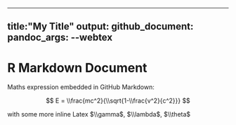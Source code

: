 
---
title:"My Title"
output:
  github_document:
    pandoc_args: --webtex
---

# R Markdown Document

Maths expression embedded in GitHub Markdown:

$$
E = \\frac{mc^2}{\\sqrt{1-\\frac{v^2}{c^2}}}
$$

with some more inline Latex $\\gamma$, $\\lambda$, $\\theta$
